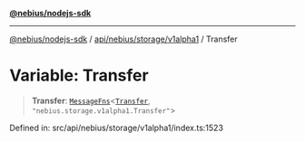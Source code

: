 [**@nebius/nodejs-sdk**](../../../../../README.md)

***

[@nebius/nodejs-sdk](../../../../../README.md) / [api/nebius/storage/v1alpha1](../README.md) / Transfer

# Variable: Transfer

> **Transfer**: [`MessageFns`](../../../../../runtime/protos/core/interfaces/MessageFns.md)\<[`Transfer`](../interfaces/Transfer.md), `"nebius.storage.v1alpha1.Transfer"`\>

Defined in: src/api/nebius/storage/v1alpha1/index.ts:1523
